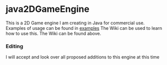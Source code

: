 # java2DGameEngine
This is a 2D Game engine I am creating in Java for commercial use.
Examples of usage can be found in [examples](src/examples/)
The Wiki can be used to learn how to use this. The Wiki can be found above.

### Editing
I will accept and look over all proposed additions to this engine at this time
